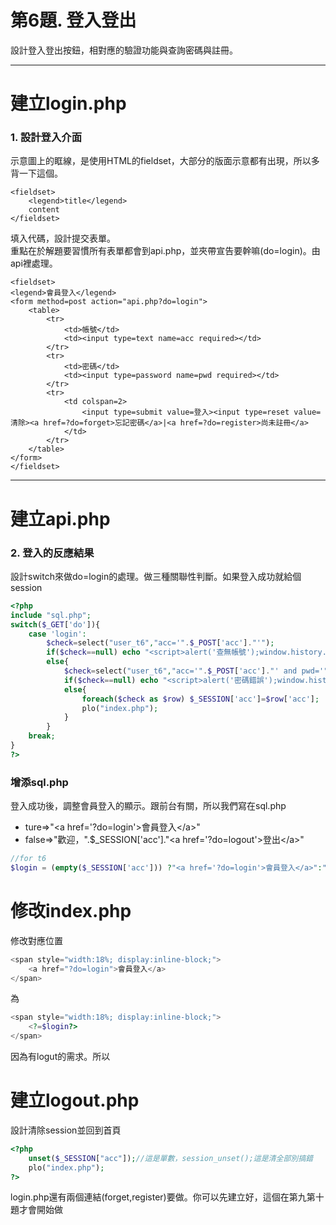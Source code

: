 # 第6題. 登入登出

設計登入登出按鈕，相對應的驗證功能與查詢密碼與註冊。

---

# 建立login.php

### 1. 設計登入介面

示意圖上的眶線，是使用HTML的fieldset，大部分的版面示意都有出現，所以多背一下這個。

```
<fieldset>
    <legend>title</legend>
    content
</fieldset>
```

填入代碼，設計提交表單。  
重點在於解題要習慣所有表單都會到api.php，並夾帶宣告要幹嘛\(do=login\)。由api裡處理。

```
<fieldset>
<legend>會員登入</legend>
<form method=post action="api.php?do=login">
    <table>
        <tr>
            <td>帳號</td>
            <td><input type=text name=acc required></td>
        </tr>
        <tr>
            <td>密碼</td>
            <td><input type=password name=pwd required></td>
        </tr>
        <tr>
            <td colspan=2>
                <input type=submit value=登入><input type=reset value=清除><a href=?do=forget>忘記密碼</a>|<a href=?do=register>尚未註冊</a>
            </td>
        </tr>
    </table>
</form>
</fieldset>
```

---

# 建立api.php

### 2. 登入的反應結果

設計switch來做do=login的處理。做三種關聯性判斷。如果登入成功就給個session

```php
<?php
include "sql.php";
switch($_GET['do']){
    case 'login':
        $check=select("user_t6","acc='".$_POST['acc']."'");
        if($check==null) echo "<script>alert('查無帳號');window.history.back();</script>";
        else{
            $check=select("user_t6","acc='".$_POST['acc']."' and pwd='".$_POST['pwd']."'");
            if($check==null) echo "<script>alert('密碼錯誤');window.history.back();</script>";
            else{
                foreach($check as $row) $_SESSION['acc']=$row['acc'];
                plo("index.php");
            }
        }
    break;
}
?>
```

### 增添sql.php

登入成功後，調整會員登入的顯示。跟前台有關，所以我們寫在sql.php

* ture=&gt;"&lt;a href='?do=login'&gt;會員登入&lt;/a&gt;"
* false=&gt;"歡迎，".$\_SESSION\['acc'\]."&lt;a href='?do=logout'&gt;登出&lt;/a&gt;"

```php
//for t6
$login = (empty($_SESSION['acc'])) ?"<a href='?do=login'>會員登入</a>":"歡迎，".$_SESSION['acc']."<a href='?do=logout'>登出</a>";
```

# 修改index.php

修改對應位置

```php
<span style="width:18%; display:inline-block;">
    <a href="?do=login">會員登入</a>
</span>
```

為

```php
<span style="width:18%; display:inline-block;">
    <?=$login?>
</span>
```

因為有logut的需求。所以

# 建立logout.php

設計清除session並回到首頁

```php
<?php
    unset($_SESSION["acc"]);//這是單數，session_unset();這是清全部別搞錯
    plo("index.php");
?>
```

login.php還有兩個連結\(forget,register\)要做。你可以先建立好，這個在第九第十題才會開始做

